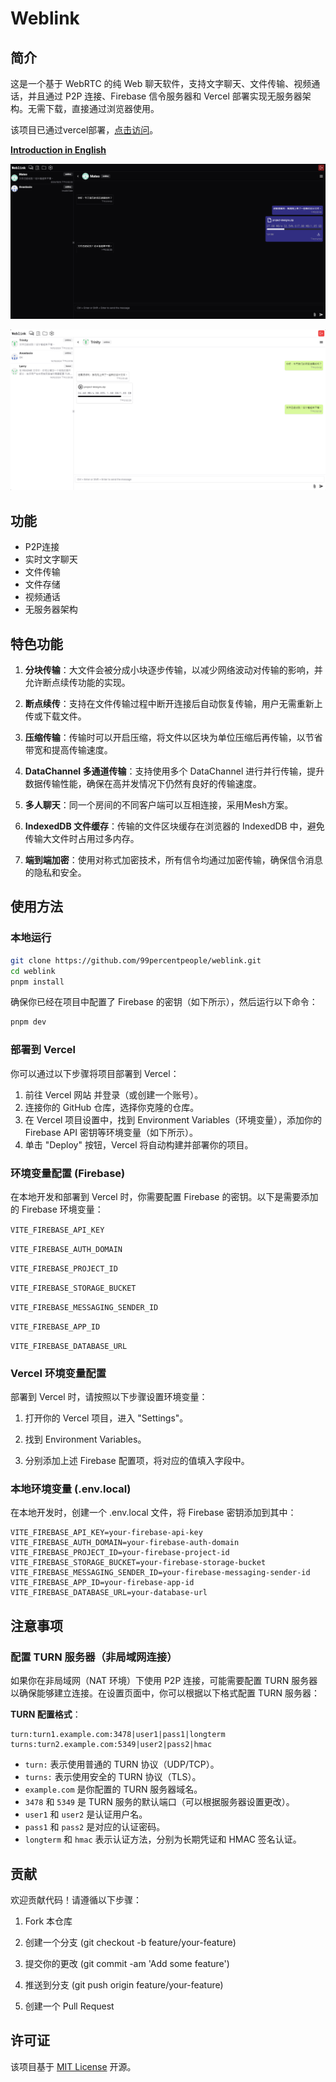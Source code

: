 # Weblink

## 简介

这是一个基于 WebRTC 的纯 Web 聊天软件，支持文字聊天、文件传输、视频通话，并且通过 P2P 连接、Firebase 信令服务器和 Vercel 部署实现无服务器架构。无需下载，直接通过浏览器使用。

该项目已通过vercel部署，[点击访问](https://web1ink.vercel.app)。

[**Introduction in English**](README.md)

![Chat Example 1](screenshots/example_dark_cn.png)

![Chat Example 2](screenshots/example_light_cn.png)

## 功能

- P2P连接
- 实时文字聊天
- 文件传输
- 文件存储
- 视频通话
- 无服务器架构

## 特色功能

1. **分块传输**：大文件会被分成小块逐步传输，以减少网络波动对传输的影响，并允许断点续传功能的实现。

2. **断点续传**：支持在文件传输过程中断开连接后自动恢复传输，用户无需重新上传或下载文件。

3. **压缩传输**：传输时可以开启压缩，将文件以区块为单位压缩后再传输，以节省带宽和提高传输速度。

4. **DataChannel 多通道传输**：支持使用多个 DataChannel 进行并行传输，提升数据传输性能，确保在高并发情况下仍然有良好的传输速度。

5. **多人聊天**：同一个房间的不同客户端可以互相连接，采用Mesh方案。

6. **IndexedDB 文件缓存**：传输的文件区块缓存在浏览器的 IndexedDB 中，避免传输大文件时占用过多内存。

7. **端到端加密**：使用对称式加密技术，所有信令均通过加密传输，确保信令消息的隐私和安全。

## 使用方法

### 本地运行

```bash
git clone https://github.com/99percentpeople/weblink.git
cd weblink
pnpm install
```

确保你已经在项目中配置了 Firebase 的密钥（如下所示），然后运行以下命令：

```bash
pnpm dev
```

### 部署到 Vercel

你可以通过以下步骤将项目部署到 Vercel：

1. 前往 Vercel 网站 并登录（或创建一个账号）。
2. 连接你的 GitHub 仓库，选择你克隆的仓库。
3. 在 Vercel 项目设置中，找到 Environment Variables（环境变量），添加你的 Firebase API 密钥等环境变量（如下所示）。
4. 单击 "Deploy" 按钮，Vercel 将自动构建并部署你的项目。

### 环境变量配置 (Firebase)

在本地开发和部署到 Vercel 时，你需要配置 Firebase 的密钥。以下是需要添加的 Firebase 环境变量：

`VITE_FIREBASE_API_KEY`

`VITE_FIREBASE_AUTH_DOMAIN`

`VITE_FIREBASE_PROJECT_ID`

`VITE_FIREBASE_STORAGE_BUCKET`

`VITE_FIREBASE_MESSAGING_SENDER_ID`

`VITE_FIREBASE_APP_ID`

`VITE_FIREBASE_DATABASE_URL`

### Vercel 环境变量配置

部署到 Vercel 时，请按照以下步骤设置环境变量：

1. 打开你的 Vercel 项目，进入 "Settings"。

2. 找到 Environment Variables。

3. 分别添加上述 Firebase 配置项，将对应的值填入字段中。

### 本地环境变量 (.env.local)

在本地开发时，创建一个 .env.local 文件，将 Firebase 密钥添加到其中：

```env
VITE_FIREBASE_API_KEY=your-firebase-api-key
VITE_FIREBASE_AUTH_DOMAIN=your-firebase-auth-domain
VITE_FIREBASE_PROJECT_ID=your-firebase-project-id
VITE_FIREBASE_STORAGE_BUCKET=your-firebase-storage-bucket
VITE_FIREBASE_MESSAGING_SENDER_ID=your-firebase-messaging-sender-id
VITE_FIREBASE_APP_ID=your-firebase-app-id
VITE_FIREBASE_DATABASE_URL=your-database-url
```

## 注意事项

### 配置 TURN 服务器（非局域网连接）

如果你在非局域网（NAT 环境）下使用 P2P 连接，可能需要配置 TURN 服务器以确保能够建立连接。在设置页面中，你可以根据以下格式配置 TURN 服务器：

**TURN 配置格式**：

```
turn:turn1.example.com:3478|user1|pass1|longterm
turns:turn2.example.com:5349|user2|pass2|hmac
```

- `turn:` 表示使用普通的 TURN 协议（UDP/TCP）。
- `turns:` 表示使用安全的 TURN 协议（TLS）。
- `example.com` 是你配置的 TURN 服务器域名。
- `3478` 和 `5349` 是 TURN 服务的默认端口（可以根据服务器设置更改）。
- `user1` 和 `user2` 是认证用户名。
- `pass1` 和 `pass2` 是对应的认证密码。
- `longterm` 和 `hmac` 表示认证方法，分别为长期凭证和 HMAC 签名认证。

## 贡献

欢迎贡献代码！请遵循以下步骤：

1. Fork 本仓库

2. 创建一个分支 (git checkout -b feature/your-feature)

3. 提交你的更改 (git commit -am 'Add some feature')

4. 推送到分支 (git push origin feature/your-feature)

5. 创建一个 Pull Request

## 许可证

该项目基于 [MIT License](LICENSE) 开源。
